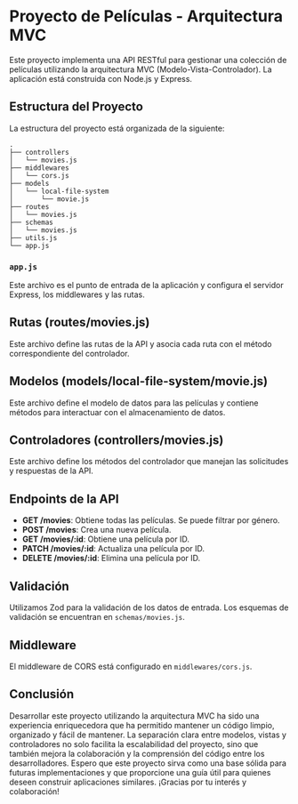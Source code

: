 # Proyecto de Películas - Arquitectura MVC

Este proyecto implementa una API RESTful para gestionar una colección de películas utilizando la arquitectura MVC (Modelo-Vista-Controlador). La aplicación está construida con Node.js y Express.

## Estructura del Proyecto

La estructura del proyecto está organizada de la siguiente:

```
.
├── controllers
│   └── movies.js
├── middlewares
│   └── cors.js
├── models
│   └── local-file-system
│       └── movie.js
├── routes
│   └── movies.js
├── schemas
│   └── movies.js
├── utils.js
└── app.js
```

### `app.js`

Este archivo es el punto de entrada de la aplicación y configura el servidor Express, los middlewares y las rutas.

## Rutas (routes/movies.js)
Este archivo define las rutas de la API y asocia cada ruta con el método correspondiente del controlador.

## Modelos (models/local-file-system/movie.js)
Este archivo define el modelo de datos para las películas y contiene métodos para interactuar con el almacenamiento de datos.

## Controladores (controllers/movies.js)
Este archivo define los métodos del controlador que manejan las solicitudes y respuestas de la API.

## Endpoints de la API
- **GET /movies**: Obtiene todas las películas. Se puede filtrar por género.
- **POST /movies**: Crea una nueva película.
- **GET /movies/:id**: Obtiene una película por ID.
- **PATCH /movies/:id**: Actualiza una película por ID.
- **DELETE /movies/:id**: Elimina una película por ID.

## Validación
Utilizamos Zod para la validación de los datos de entrada. Los esquemas de validación se encuentran en `schemas/movies.js`.

## Middleware
El middleware de CORS está configurado en `middlewares/cors.js`.

## Conclusión
Desarrollar este proyecto utilizando la arquitectura MVC ha sido una experiencia enriquecedora que ha permitido mantener un código limpio, organizado y fácil de mantener. La separación clara entre modelos, vistas y controladores no solo facilita la escalabilidad del proyecto, sino que también mejora la colaboración y la comprensión del código entre los desarrolladores. Espero que este proyecto sirva como una base sólida para futuras implementaciones y que proporcione una guía útil para quienes deseen construir aplicaciones similares. ¡Gracias por tu interés y colaboración!
